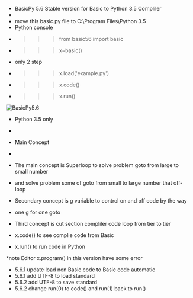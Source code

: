 - BasicPy 5.6 Stable version for Basic to Python 3.5 Compliler 
- 
- move this basic.py file to C:\Program Files\Python 3.5
- Python console
- >>> from basic56 import basic
- >>> x=basic()
- only 2 step
- >>> x.load('example.py')
- >>> x.code()
- >>> x.run()

![BasicPy5.6](http://2.bp.blogspot.com/-_AOTFDji9ek/VV7FIADEXkI/AAAAAAAAAQs/VZt7FR5FZnU/s400/basicpy56.jpg "Basic to Python Complier")
- Python 3.5 only
- 
- Main Concept
- 
- The main concept is Superloop to solve problem goto from large to small number 
- and solve problem some of goto from small to large number that off-loop 
- Secondary concept is g variable to control on and off code by the way 
- one g for one goto
- Third concept is cut section compliler code loop from tier to tier 


- x.code() to see complie code from Basic 
- x.run() to run code in Python


*note
Editor x.program() in this version have some error
- 5.6.1 update load non Basic code to Basic code automatic
- 5.6.1 add UTF-8 to load standard
- 5.6.2 add UTF-8 to save standard
- 5.6.2 change run(0) to code() and run(1) back to run()
